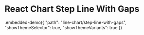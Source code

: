 # React Chart Step Line With Gaps

.embedded-demo({ "path": "line-chart/step-line-with-gaps", "showThemeSelector": true, "showThemeVariants": true })
